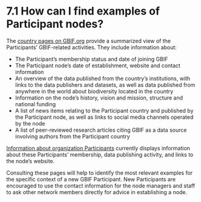 # 7.1 How can I find examples of Participant nodes?

The [country pages on GBIF.org](https://www.gbif.org/the-gbif-network) provide a summarized view of the Participants’ GBIF-related activities. They include information about: 

* The Participant’s membership status and date of joining GBIF 
* The Participant node’s date of establishment, website and contact information 
* An overview of the data published from the country’s institutions, with links to the data publishers and datasets, as well as data published from anywhere in the world about biodiversity located in the country  
* Information on the node’s history, vision and mission, structure and national funding 
* A list of news items relating to the Participant country and published by the Participant node, as well as links to social media channels operated by the node 
* A list of peer-reviewed research articles citing GBIF as a data source involving authors from the Participant country  

[Information about organization Participants](https://www.gbif.org/the-gbif-network/participant-organisations) currently displays information about these Participants’ membership, data publishing activity, and links to the node’s website.  

Consulting these pages will help to identify the most relevant examples for the specific context of a new GBIF Participant. New Participants are encouraged to use the contact information for the node managers and staff to ask other network members directly for advice in establishing a node.
